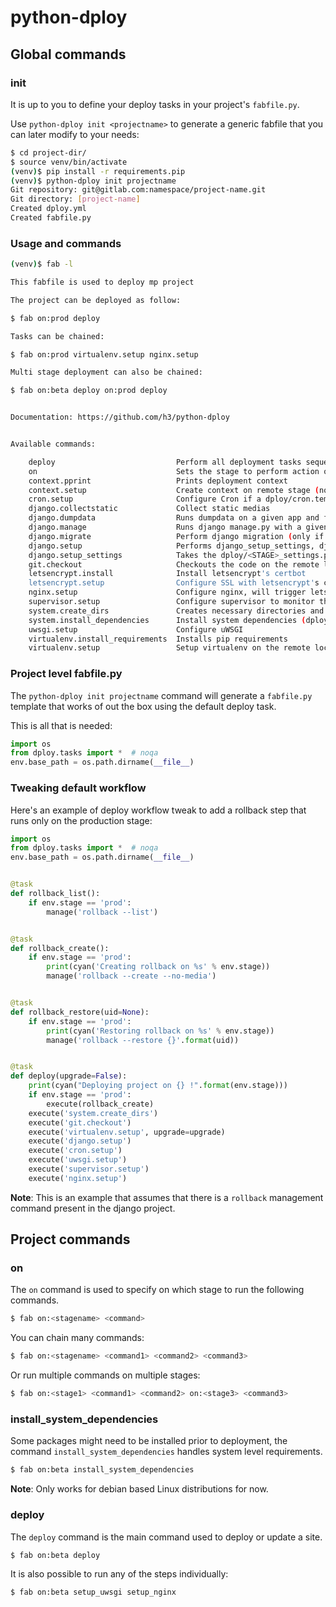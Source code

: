 # python-dploy

## Global commands

### init

It is up to you to define your deploy tasks in your project's `fabfile.py`.

Use `python-dploy init <projectname>` to generate a generic fabfile that you can
later modify to your needs:

```bash
$ cd project-dir/
$ source venv/bin/activate
(venv)$ pip install -r requirements.pip
(venv)$ python-dploy init projectname
Git repository: git@gitlab.com:namespace/project-name.git
Git directory: [project-name]
Created dploy.yml
Created fabfile.py
```

### Usage and commands

```bash
(venv)$ fab -l

This fabfile is used to deploy mp project

The project can be deployed as follow:

$ fab on:prod deploy

Tasks can be chained:

$ fab on:prod virtualenv.setup nginx.setup

Multi stage deployment can also be chained:

$ fab on:beta deploy on:prod deploy


Documentation: https://github.com/h3/python-dploy


Available commands:

    deploy                           Perform all deployment tasks sequentially
    on                               Sets the stage to perform action on
    context.pprint                   Prints deployment context
    context.setup                    Create context on remote stage (not functional yet)
    cron.setup                       Configure Cron if a dploy/cron.template exists
    django.collectstatic             Collect static medias
    django.dumpdata                  Runs dumpdata on a given app and fetch the file locally
    django.manage                    Runs django manage.py with a given command
    django.migrate                   Perform django migration (only if the django version is >= 1.7)
    django.setup                     Performs django_setup_settings, django_migrate and django_collectstatic
    django.setup_settings            Takes the dploy/<STAGE>_settings.py template and upload it to remote
    git.checkout                     Checkouts the code on the remote location using git
    letsencrypt.install              Install letsencrypt's certbot
    letsencrypt.setup                Configure SSL with letsencrypt's certbot for the domain
    nginx.setup                      Configure nginx, will trigger letsencrypt setup if required
    supervisor.setup                 Configure supervisor to monitor the uwsgi process
    system.create_dirs               Creates necessary directories and apply user/group permissions
    system.install_dependencies      Install system dependencies (dploy.yml:system.packages)
    uwsgi.setup                      Configure uWSGI
    virtualenv.install_requirements  Installs pip requirements
    virtualenv.setup                 Setup virtualenv on the remote location
```


### Project level fabfile.py

The `python-dploy init projectname` command will generate a `fabfile.py`
template that works of out the box using the default deploy task.

This is all that is needed:

```python
import os
from dploy.tasks import *  # noqa
env.base_path = os.path.dirname(__file__)
```


### Tweaking default workflow

Here's an example of deploy workflow tweak to add a rollback
step that runs only on the production stage:


```python
import os
from dploy.tasks import *  # noqa
env.base_path = os.path.dirname(__file__)


@task
def rollback_list():
    if env.stage == 'prod':
        manage('rollback --list')


@task
def rollback_create():
    if env.stage == 'prod':
        print(cyan('Creating rollback on %s' % env.stage))
        manage('rollback --create --no-media')


@task
def rollback_restore(uid=None):
    if env.stage == 'prod':
        print(cyan('Restoring rollback on %s' % env.stage))
        manage('rollback --restore {}'.format(uid))


@task
def deploy(upgrade=False):
    print(cyan("Deploying project on {} !".format(env.stage)))
    if env.stage == 'prod':
        execute(rollback_create)
    execute('system.create_dirs')
    execute('git.checkout')
    execute('virtualenv.setup', upgrade=upgrade)
    execute('django.setup')
    execute('cron.setup')
    execute('uwsgi.setup')
    execute('supervisor.setup')
    execute('nginx.setup')
```

**Note**: This is an example that assumes that there is a `rollback` management command present in the django project.


## Project commands


### on

The `on` command is used to specify on which stage to run the following commands.

```bash
$ fab on:<stagename> <command>
```

You can chain many commands:

```bash
$ fab on:<stagename> <command1> <command2> <command3>
```

Or run multiple commands on multiple stages:

```bash
$ fab on:<stage1> <command1> <command2> on:<stage3> <command3>
```

### install\_system\_dependencies

Some packages might need to be installed prior to deployment, the command
`install_system_dependencies` handles system level requirements.


```bash
$ fab on:beta install_system_dependencies
```

 **Note**: Only works for debian based Linux distributions for now.

### deploy

The `deploy` command is the main command used to deploy or update a site.


```bash
$ fab on:beta deploy
```

It is also possible to run any of the steps individually:


```bash
$ fab on:beta setup_uwsgi setup_nginx
```
